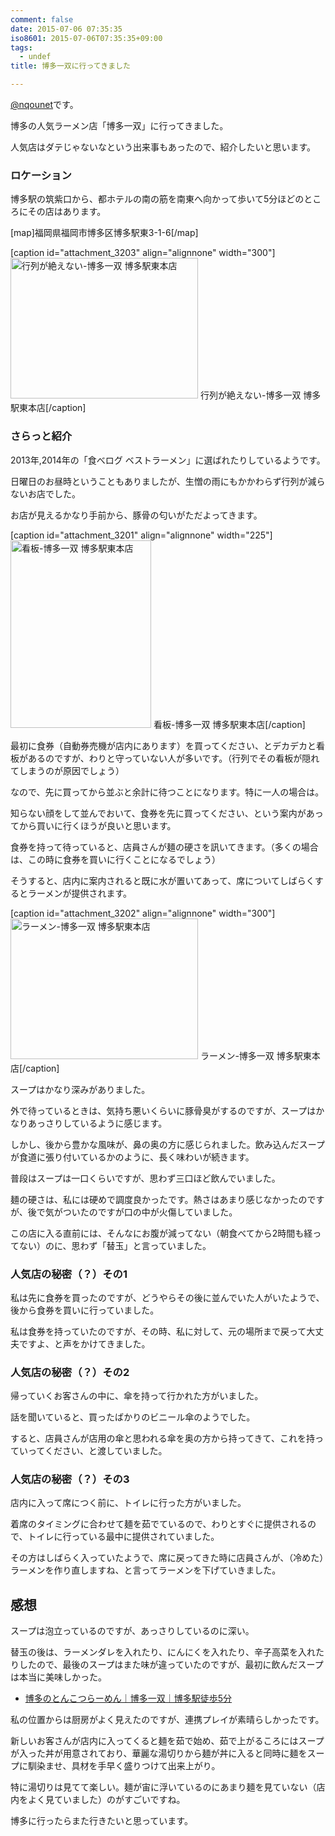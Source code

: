 ```yaml
---
comment: false
date: 2015-07-06 07:35:35
iso8601: 2015-07-06T07:35:35+09:00
tags:
  - undef
title: 博多一双に行ってきました

---
```


<p><a href="https://twitter.com/nqounet">@nqounet</a>です。</p>

<p>博多の人気ラーメン店「博多一双」に行ってきました。</p>

<p>人気店はダテじゃないなという出来事もあったので、紹介したいと思います。</p>



<h3>ロケーション</h3>

<p>博多駅の筑紫口から、都ホテルの南の筋を南東へ向かって歩いて5分ほどのところにその店はあります。</p>

<p>[map]福岡県福岡市博多区博多駅東3-1-6[/map]</p>

<p>[caption id="attachment_3203" align="alignnone" width="300"]<a href="https://www.nqou.net/wp-content/uploads/2015/07/IMG_2404.jpg"><img src="https://www.nqou.net/wp-content/uploads/2015/07/IMG_2404-300x225.jpg" alt="行列が絶えない-博多一双 博多駅東本店" width="300" height="225" class="size-medium wp-image-3203" /></a> 行列が絶えない-博多一双 博多駅東本店[/caption]</p>

<h3>さらっと紹介</h3>

<p>2013年,2014年の「食べログ ベストラーメン」に選ばれたりしているようです。</p>

<p>日曜日のお昼時ということもありましたが、生憎の雨にもかかわらず行列が減らないお店でした。</p>

<p>お店が見えるかなり手前から、豚骨の匂いがただよってきます。</p>

<p>[caption id="attachment_3201" align="alignnone" width="225"]<a href="https://www.nqou.net/wp-content/uploads/2015/07/IMG_2399.jpg"><img src="https://www.nqou.net/wp-content/uploads/2015/07/IMG_2399-225x300.jpg" alt="看板-博多一双 博多駅東本店" width="225" height="300" class="size-medium wp-image-3201" /></a> 看板-博多一双 博多駅東本店[/caption]</p>

<p>最初に食券（自動券売機が店内にあります）を買ってください、とデカデカと看板があるのですが、わりと守っていない人が多いです。（行列でその看板が隠れてしまうのが原因でしょう）</p>

<p>なので、先に買ってから並ぶと余計に待つことになります。特に一人の場合は。</p>

<p>知らない顔をして並んでおいて、食券を先に買ってください、という案内があってから買いに行くほうが良いと思います。</p>

<p>食券を持って待っていると、店員さんが麺の硬さを訊いてきます。（多くの場合は、この時に食券を買いに行くことになるでしょう）</p>

<p>そうすると、店内に案内されると既に水が置いてあって、席についてしばらくするとラーメンが提供されます。</p>

<p>[caption id="attachment_3202" align="alignnone" width="300"]<a href="https://www.nqou.net/wp-content/uploads/2015/07/IMG_2401.jpg"><img src="https://www.nqou.net/wp-content/uploads/2015/07/IMG_2401-300x225.jpg" alt="ラーメン-博多一双 博多駅東本店" width="300" height="225" class="size-medium wp-image-3202" /></a> ラーメン-博多一双 博多駅東本店[/caption]</p>

<p>スープはかなり深みがありました。</p>

<p>外で待っているときは、気持ち悪いくらいに豚骨臭がするのですが、スープはかなりあっさりしているように感じます。</p>

<p>しかし、後から豊かな風味が、鼻の奥の方に感じられました。飲み込んだスープが食道に張り付いているかのように、長く味わいが続きます。</p>

<p>普段はスープは一口くらいですが、思わず三口ほど飲んでいました。</p>

<p>麺の硬さは、私には硬めで調度良かったです。熱さはあまり感じなかったのですが、後で気がついたのですが口の中が火傷していました。</p>

<p>この店に入る直前には、そんなにお腹が減ってない（朝食べてから2時間も経ってない）のに、思わず「替玉」と言っていました。</p>

<h3>人気店の秘密（？）その1</h3>

<p>私は先に食券を買ったのですが、どうやらその後に並んでいた人がいたようで、後から食券を買いに行っていました。</p>

<p>私は食券を持っていたのですが、その時、私に対して、元の場所まで戻って大丈夫ですよ、と声をかけてきました。</p>

<h3>人気店の秘密（？）その2</h3>

<p>帰っていくお客さんの中に、傘を持って行かれた方がいました。</p>

<p>話を聞いていると、買ったばかりのビニール傘のようでした。</p>

<p>すると、店員さんが店用の傘と思われる傘を奥の方から持ってきて、これを持っていってください、と渡していました。</p>

<h3>人気店の秘密（？）その3</h3>

<p>店内に入って席につく前に、トイレに行った方がいました。</p>

<p>着席のタイミングに合わせて麺を茹でているので、わりとすぐに提供されるので、トイレに行っている最中に提供されていました。</p>

<p>その方はしばらく入っていたようで、席に戻ってきた時に店員さんが、（冷めた）ラーメンを作り直しますね、と言ってラーメンを下げていきました。</p>

<h2>感想</h2>

<p>スープは泡立っているのですが、あっさりしているのに深い。</p>

<p>替玉の後は、ラーメンダレを入れたり、にんにくを入れたり、辛子高菜を入れたりしたので、最後のスープはまた味が違っていたのですが、最初に飲んだスープは本当に美味しかった。</p>

<ul>
<li><a href="http://www.hakata-issou.com/">博多のとんこつらーめん｜博多一双｜博多駅徒歩5分</a></li>
</ul>

<p>私の位置からは厨房がよく見えたのですが、連携プレイが素晴らしかったです。</p>

<p>新しいお客さんが店内に入ってくると麺を茹で始め、茹で上がるころにはスープが入った丼が用意されており、華麗な湯切りから麺が丼に入ると同時に麺をスープに馴染ませ、具材を手早く盛りつけて出来上がり。</p>

<p>特に湯切りは見てて楽しい。麺が宙に浮いているのにあまり麺を見ていない（店内をよく見ていました）のがすごいですね。</p>

<p>博多に行ったらまた行きたいと思っています。</p>
    	